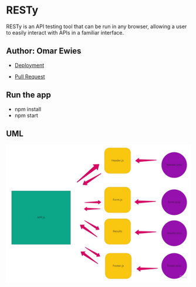 # RESTy


RESTy is an API testing tool that can be run in any browser, allowing a user to easily interact with APIs in a familiar interface.

## Author: Omar Ewies

* [Deployment](https://resty-oebitw.netlify.app/)

* [Pull Request](https://github.com/oebitw/RESTy/pulls?q=is%3Apr+is%3Aclosed)


## Run the app
* npm install
* npm start

## UML


![](./public/img/uml2.jpg)
